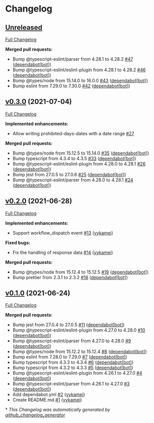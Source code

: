 # Changelog

## [Unreleased](https://github.com/yykamei/block-merge-based-on-time/tree/HEAD)

[Full Changelog](https://github.com/yykamei/block-merge-based-on-time/compare/v0.3.0...HEAD)

**Merged pull requests:**

- Bump @typescript-eslint/parser from 4.28.1 to 4.28.2 [\#47](https://github.com/yykamei/block-merge-based-on-time/pull/47) ([dependabot[bot]](https://github.com/apps/dependabot))
- Bump @typescript-eslint/eslint-plugin from 4.28.1 to 4.28.2 [\#46](https://github.com/yykamei/block-merge-based-on-time/pull/46) ([dependabot[bot]](https://github.com/apps/dependabot))
- Bump @types/node from 15.14.0 to 16.0.0 [\#43](https://github.com/yykamei/block-merge-based-on-time/pull/43) ([dependabot[bot]](https://github.com/apps/dependabot))
- Bump eslint from 7.29.0 to 7.30.0 [\#42](https://github.com/yykamei/block-merge-based-on-time/pull/42) ([dependabot[bot]](https://github.com/apps/dependabot))

## [v0.3.0](https://github.com/yykamei/block-merge-based-on-time/tree/v0.3.0) (2021-07-04)

[Full Changelog](https://github.com/yykamei/block-merge-based-on-time/compare/v0.2.0...v0.3.0)

**Implemented enhancements:**

- Allow writing prohibited-days-dates with a date range [\#27](https://github.com/yykamei/block-merge-based-on-time/issues/27)

**Merged pull requests:**

- Bump @types/node from 15.12.5 to 15.14.0 [\#35](https://github.com/yykamei/block-merge-based-on-time/pull/35) ([dependabot[bot]](https://github.com/apps/dependabot))
- Bump typescript from 4.3.4 to 4.3.5 [\#33](https://github.com/yykamei/block-merge-based-on-time/pull/33) ([dependabot[bot]](https://github.com/apps/dependabot))
- Bump @typescript-eslint/eslint-plugin from 4.28.0 to 4.28.1 [\#26](https://github.com/yykamei/block-merge-based-on-time/pull/26) ([dependabot[bot]](https://github.com/apps/dependabot))
- Bump jest from 27.0.5 to 27.0.6 [\#25](https://github.com/yykamei/block-merge-based-on-time/pull/25) ([dependabot[bot]](https://github.com/apps/dependabot))
- Bump @typescript-eslint/parser from 4.28.0 to 4.28.1 [\#24](https://github.com/yykamei/block-merge-based-on-time/pull/24) ([dependabot[bot]](https://github.com/apps/dependabot))

## [v0.2.0](https://github.com/yykamei/block-merge-based-on-time/tree/v0.2.0) (2021-06-28)

[Full Changelog](https://github.com/yykamei/block-merge-based-on-time/compare/v0.1.0...v0.2.0)

**Implemented enhancements:**

- Support workflow\_dispatch event [\#13](https://github.com/yykamei/block-merge-based-on-time/pull/13) ([yykamei](https://github.com/yykamei))

**Fixed bugs:**

- Fix the handling of response data [\#14](https://github.com/yykamei/block-merge-based-on-time/pull/14) ([yykamei](https://github.com/yykamei))

**Merged pull requests:**

- Bump @types/node from 15.12.4 to 15.12.5 [\#19](https://github.com/yykamei/block-merge-based-on-time/pull/19) ([dependabot[bot]](https://github.com/apps/dependabot))
- Bump prettier from 2.3.1 to 2.3.2 [\#18](https://github.com/yykamei/block-merge-based-on-time/pull/18) ([dependabot[bot]](https://github.com/apps/dependabot))

## [v0.1.0](https://github.com/yykamei/block-merge-based-on-time/tree/v0.1.0) (2021-06-24)

[Full Changelog](https://github.com/yykamei/block-merge-based-on-time/compare/f0181f13272239dd40bb3ef832f0e1cbcbc6a9d7...v0.1.0)

**Merged pull requests:**

- Bump jest from 27.0.4 to 27.0.5 [\#11](https://github.com/yykamei/block-merge-based-on-time/pull/11) ([dependabot[bot]](https://github.com/apps/dependabot))
- Bump @typescript-eslint/eslint-plugin from 4.27.0 to 4.28.0 [\#10](https://github.com/yykamei/block-merge-based-on-time/pull/10) ([dependabot[bot]](https://github.com/apps/dependabot))
- Bump @typescript-eslint/parser from 4.27.0 to 4.28.0 [\#9](https://github.com/yykamei/block-merge-based-on-time/pull/9) ([dependabot[bot]](https://github.com/apps/dependabot))
- Bump @types/node from 15.12.2 to 15.12.4 [\#8](https://github.com/yykamei/block-merge-based-on-time/pull/8) ([dependabot[bot]](https://github.com/apps/dependabot))
- Bump eslint from 7.28.0 to 7.29.0 [\#7](https://github.com/yykamei/block-merge-based-on-time/pull/7) ([dependabot[bot]](https://github.com/apps/dependabot))
- Bump typescript from 4.3.3 to 4.3.4 [\#6](https://github.com/yykamei/block-merge-based-on-time/pull/6) ([dependabot[bot]](https://github.com/apps/dependabot))
- Bump typescript from 4.3.2 to 4.3.3 [\#5](https://github.com/yykamei/block-merge-based-on-time/pull/5) ([dependabot[bot]](https://github.com/apps/dependabot))
- Bump @typescript-eslint/eslint-plugin from 4.26.1 to 4.27.0 [\#4](https://github.com/yykamei/block-merge-based-on-time/pull/4) ([dependabot[bot]](https://github.com/apps/dependabot))
- Bump @typescript-eslint/parser from 4.26.1 to 4.27.0 [\#3](https://github.com/yykamei/block-merge-based-on-time/pull/3) ([dependabot[bot]](https://github.com/apps/dependabot))
- Add dependabot.yml [\#2](https://github.com/yykamei/block-merge-based-on-time/pull/2) ([yykamei](https://github.com/yykamei))
- Create README.md [\#1](https://github.com/yykamei/block-merge-based-on-time/pull/1) ([yykamei](https://github.com/yykamei))



\* *This Changelog was automatically generated by [github_changelog_generator](https://github.com/github-changelog-generator/github-changelog-generator)*
